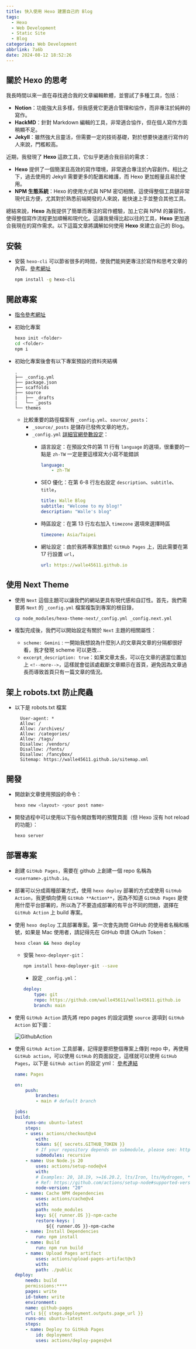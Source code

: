 ```yaml
---
title: 快入使用 Hexo 建置自己的 Blog
tags:
  - Hexo
  - Web Development
  - Static Site
  - Blog
categories: Web Development
abbrlink: 7a6b
date: 2024-08-12 18:52:26
---
```


## 關於 Hexo 的思考

我長時間以來一直在尋找適合我的文章編輯軟體，並嘗試了多種工具，包括：

- **Notion**：功能強大且多樣，但我感覺它更適合管理和協作，而非專注於純粹的寫作。
- **HackMD**：針對 Markdown 編輯的工具，非常適合協作，但在個人寫作方面稍顯不足。
- **Jekyll**：雖然強大且靈活，但需要一定的技術基礎，對於想要快速進行寫作的人來說，門檻較高。

近期，我發現了 **Hexo** 這款工具，它似乎更適合我目前的需求：

- **Hexo** 提供了一個簡潔且高效的寫作環境，非常適合專注於內容創作。相比之下，過去使用的 Jekyll 需要更多的配置和維護，而 Hexo 更加輕量且易於使用。
- **NPM 生態系統**：Hexo 的使用方式與 NPM 密切相關，這使得整個工具鏈非常現代且方便，尤其對於熟悉前端開發的人來說，能快速上手並整合其他工具。

總結來說，**Hexo** 為我提供了簡單而專注的寫作體驗，加上它與 NPM 的兼容性，使得整個寫作流程更加順暢和現代化。這讓我覺得比起以往的工具，**Hexo** 更加適合我現在的寫作需求。以下這篇文章將講解如何使用 **Hexo** 來建立自己的 Blog。

<!-- more -->

## 安裝

- 安裝 `hexo-cli` 可以節省很多的時間，使我們能夠更專注於寫作和思考文章的內容。[參考網址](https://hexo.io/docs/)

    ```bash
    npm install -g hexo-cli
    ```

## 開啟專案

- [指令參考網址](https://hexo.io/docs/commands)

- 初始化專案
  
    ```bash
    hexo init <folder>
    cd <folder>
    npm i 
    ```

- 初始化專案後會有以下專案預設的資料夾結構
  
    ```text
    .
    ├── _config.yml
    ├── package.json
    ├── scaffolds
    ├── source
    |   ├── _drafts
    |   └── _posts
    └── themes
    ```

  - 比較重要的路徑檔案有 `_config.yml`、`source/_posts`：
    - `_source/_posts` 是儲存已發佈文章的地方。
    - `_config.yml` [詳細官網參數設定](https://hexo.io/zh-cn/docs/configuration)：
      - 語言設定：在預設文件的第 11 行有 `language` 的選項，很重要的一點是 `zh-TW` 一定是要這樣寫大小寫不能錯誤

        ```yml
        language:
            - zh-TW 
        ```

      - SEO 優化：在第 6-8 行左右設定 `description`、`subtitle`、`title`，

        ```yml
        title: Walle Blog
        subtitle: "Welcome to my blog!"
        description: "Walle's blog"
        ```

      - 時區設定：在第 13 行左右加入 `timezone` 選項來選擇時區
  
        ```yml
        timezone: Asia/Taipei
        ```

      - 網址設定：由於我將專案放置於 `GitHub Pages` 上，因此需要在第 17 行設置 `url`，

        ```yml
        url: https://walle45611.github.io
        ```

## 使用 Next Theme

- 使用 `Next` 這個主題可以讓我們的網站更具有現代感和自訂性。首先，我們需要將 `Next` 的 `_config.yml` 檔案複製到專案的根目錄，

    ```bash
    cp node_modules/hexo-theme-next/_config.yml _config.next.yml
    ```

- 複製完成後，我們可以開始設定有關於 `Next` 主題的相關屬性：
  - `scheme: Gemini` : 一開始我想說為什麼別人的文章與文章的分隔都很好看，我才發現 scheme 可以更改...
  - `excerpt_description: true`：如果文章太長，可以在文章的適當位置加上 `<!--more-->`，這樣就會從該處截斷文章顯示在首頁，避免因為文章過長而導致首頁只有一篇文章的情況。

## 架上 robots.txt 防止爬蟲

- 以下是 robots.txt 檔案

  ```text
    User-agent: *
    Allow: /
    Allow: /archives/
    Allow: /categories/
    Allow: /tags/ 
    Disallow: /vendors/
    Disallow: /fonts/
    Disallow: /fancybox/
    Sitemap: https://walle45611.github.io/sitemap.xml
  ```

## 開發

- 開啟新文章使用預設的命令：

    ```bash
    hexo new <layout> <your post name>
    ```

- 開發過程中可以使用以下指令開啟暫時的預覽頁面（但 Hexo 沒有 hot reload 的功能）：

    ```bash
    hexo server
    ```

## 部署專案

- 創建 `GitHub Pages`，需要在 github 上創建一個 repo 名稱為 `<username>.github.io`。

- 部署可以分成兩種部署方式，使用 `hexo deploy` 部署的方式或使用 `GitHub Action`，我更傾向使用 `GitHub **Action**`，因為不知道 `GitHub Pages` 是使用什麼平台部署的，所以為了不要造成部署的有平台不同的問題，選擇在 `GitHub Action` 上 build 專案。

- 使用 `hexo deploy` 工具部署專案。第一次會先詢問 GitHub 的使用者名稱和帳號，如果是 Mac 使用者，請記得先在 GitHub 申請 OAuth Token：

    ```bash
    hexo clean && hexo deploy
    ```

  - 安裝 `hexo-deployer-git`：

    ```bash
    npm install hexo-deployer-git --save
    ```

    - 設定 `_config.yml`：

    ```yml
    deploy:
        type: git
        repo: https://github.com/walle45611/walle45611.github.io
        branch: main
    ```

- 使用 `GitHub Action` 請先將 repo pages 的設定調整 `source` 選項到 `GitHub Action` 如下圖：

  ![GithubAction](https://i.imgur.com/2gYt4Pv.png)

- 使用 `GitHub Action` 工具部署，記得是要把整個專案上傳到 repo 中，再使用 `GitHub action`，可以使用 `GitHub` 的頁面設定，這樣就可以使用 `GitHub Pages`，以下是 `GitHub action` 的設定 yml： [參考連結](https://hexo.io/docs/github-pages#Useful-links)
  
    ```yml
    name: Pages

    on:
        push:
            branches:
            - main # default branch

    jobs:
    build:
        runs-on: ubuntu-latest
        steps:
        - uses: actions/checkout@v4
            with:
            token: ${{ secrets.GITHUB_TOKEN }}
            # If your repository depends on submodule, please see: https://github.com/actions/checkout
            submodules: recursive
        - name: Use Node.js 20
            uses: actions/setup-node@v4
            with:
            # Examples: 20, 18.19, >=16.20.2, lts/Iron, lts/Hydrogen, *, latest, current, node
            # Ref: https://github.com/actions/setup-node#supported-version-syntax
            node-version: "20"
        - name: Cache NPM dependencies
            uses: actions/cache@v4
            with:
            path: node_modules
            key: ${{ runner.OS }}-npm-cache
            restore-keys: |
                ${{ runner.OS }}-npm-cache
        - name: Install Dependencies
            run: npm install
        - name: Build
            run: npm run build
        - name: Upload Pages artifact
            uses: actions/upload-pages-artifact@v3
            with:
            path: ./public
    deploy:
        needs: build
        permissions:****
        pages: write
        id-token: write
        environment:
        name: github-pages
        url: ${{ steps.deployment.outputs.page_url }}
        runs-on: ubuntu-latest
        steps:
        - name: Deploy to GitHub Pages
            id: deployment
            uses: actions/deploy-pages@v4
    ```
